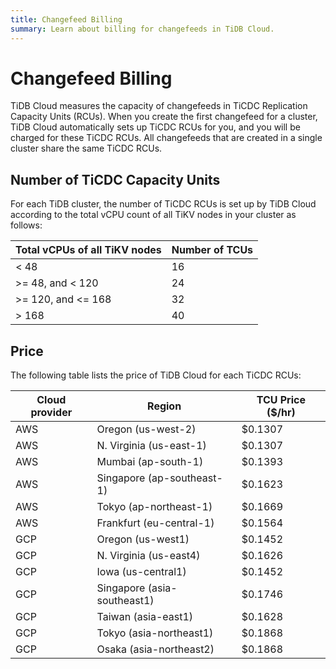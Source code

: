 ```yaml
---
title: Changefeed Billing
summary: Learn about billing for changefeeds in TiDB Cloud.
---
```


# Changefeed Billing

TiDB Cloud measures the capacity of changefeeds in TiCDC Replication Capacity Units (RCUs). When you create the first changefeed for a cluster, TiDB Cloud automatically sets up TiCDC RCUs for you, and you will be charged for these TiCDC RCUs. All changefeeds that are created in a single cluster share the same TiCDC RCUs.

## Number of TiCDC Capacity Units

For each TiDB cluster, the number of TiCDC RCUs is set up by TiDB Cloud according to the total vCPU count of all TiKV nodes in your cluster as follows:

| Total vCPUs of all TiKV nodes | Number of TCUs |
|------------------------------|----------------|
| < 48                         | 16             |
| >= 48, and < 120             | 24             |
| >= 120, and <= 168           | 32             |
| > 168                        | 40             |

## Price

The following table lists the price of TiDB Cloud for each TiCDC RCUs:

| Cloud provider | Region                      | TCU Price ($/hr) |
|----------------|-----------------------------|------------------|
| AWS            | Oregon (us-west-2)          |          $0.1307 |
| AWS            | N. Virginia (us-east-1)     |          $0.1307 |
| AWS            | Mumbai (ap-south-1)         |          $0.1393 |
| AWS            | Singapore (ap-southeast-1)  |          $0.1623 |
| AWS            | Tokyo (ap-northeast-1)      |          $0.1669 |
| AWS            | Frankfurt (eu-central-1)    |          $0.1564 |
| GCP            | Oregon (us-west1)           |          $0.1452 |
| GCP            | N. Virginia (us-east4)      |          $0.1626 |
| GCP            | Iowa (us-central1)          |          $0.1452 |
| GCP            | Singapore (asia-southeast1) |          $0.1746 |
| GCP            | Taiwan (asia-east1)         |          $0.1628 |
| GCP            | Tokyo (asia-northeast1)     |          $0.1868 |
| GCP            | Osaka (asia-northeast2)     |          $0.1868 |
